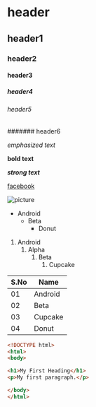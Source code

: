 # header
## header1
### header2
#### header3
##### header4
###### header5
####### header6

*emphasized text*

**bold text**

***strong text***

[facebook](www.facebook.com)

![picture](https://tse1.mm.bing.net/th?id=OIP.YMqrOxO61J-DGQ5-W4oZmgHaHZ&pid=Api&P=0&w=300&h=300)



* Android
    * Beta
        * Donut
        

1. Android
    1. Alpha
        1. Beta
            1. Cupcake
        
 
 
 S.No  |  Name
 ------|--------
 01    |  Android
 02    |  Beta
 03    |  Cupcake
 04    |  Donut
 
 ```html
<!DOCTYPE html>
<html>
<body>

<h1>My First Heading</h1>
<p>My first paragraph.</p>

</body>
</html>
```


 
 
        
    
                 
